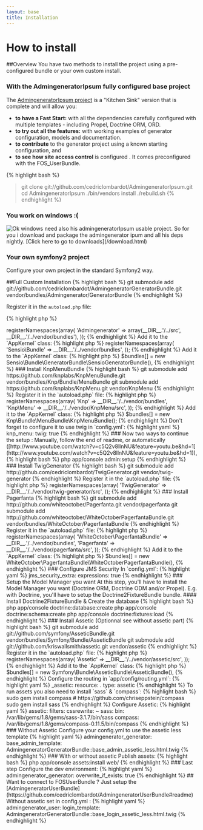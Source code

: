 ```yaml
---
layout: base
title: Installation
---
```


# How to install
##Overview
You have two methods to install the project using a pre-configured bundle or your own custom install.  

### With the AdmingeneratorIpsum fully configured base project ###
The [AdmingeneratorIpsum project](https://github.com/cedriclombardot/AdmingeneratorIpsum) is a  "Kitchen Sink" version that is complete and will allow you:

*  **to have a Fast Start:**  with  all the dependencies carefully configured with multiple templates - including Propel, Doctrine ORM, ORD.
*  **to try out all the features:** with working examples of generator configuration, models and documentation.
*  **to contribute** to the generator project using a known starting configuration, and 
*  **to see how  site access control** is configured . It comes preconfigured with the FOS_UserBundle.

{% highlight bash %}
> git clone git://github.com/cedriclombardot/AdmingeneratorIpsum.git
> cd AdmingeneratorIpsum
> ./bin/vendors install
> ./rebuild.sh
{% endhighlight %}

### You work on windows :( ###

<div style="float: left">

<img src="http://symfony2admingenerator.org/images/load.png" style="border:0" />
	
</div>
Ok windows need also his admingeneratorIpsum usable project. So for you i download and package the admingenerator ipum and all his deps nightly.
[Click here to go to downloads](/download.html)

<div style="clear: left"></div>

### Your own symfony2 project ###
Configure your own project in the standard Symfony2 way. 
 
##Full Custom Installation
{% highlight bash %}
git submodule add git://github.com/cedriclombardot/AdmingeneratorGeneratorBundle.git vendor/bundles/Admingenerator/GeneratorBundle
{% endhighlight %}

Register it in the `autoload.php` file:

{% highlight php %}
<?php
// app/autoload.php

$loader->registerNamespaces(array(
    'Admingenerator'    => array(__DIR__.'/../src', __DIR__.'/../vendor/bundles'),
));
{% endhighlight %}

Add it to the `AppKernel` class:

{% highlight php %}
<?php
// app/AppKernel.php

public function registerBundles()
{
    $bundles = array(
        // ...
        
        // Admin Generator
        new Admingenerator\GeneratorBundle\AdmingeneratorGeneratorBundle(),
    );
    
    // ...
}
{% endhighlight %}

### Install SensioGeneratorBundle (if you're not on a symfony-standard)

{% highlight bash %}
git submodule add git://github.com/sensio/SensioGeneratorBundle.git vendor/bundles/Sensio/Bundle/GeneratorBundle
{% endhighlight %}

Register it in the `autoload.php` file:

{% highlight php %}
<?php
// app/autoload.php

$loader->registerNamespaces(array(
    'Sensio\Bundle'     => __DIR__.'/../vendor/bundles',
));
{% endhighlight %}

Add it to the `AppKernel` class:

{% highlight php %}
$bundles[] = new Sensio\Bundle\GeneratorBundle\SensioGeneratorBundle(),
{% endhighlight %}


### Install KnpMenuBundle 

{% highlight bash %}
git submodule add https://github.com/knplabs/KnpMenuBundle.git vendor/bundles/Knp/Bundle/MenuBundle
git submodule add https://github.com/knplabs/KnpMenu.git vendor/KnpMenu
{% endhighlight %}

Register it in the `autoload.php` file:

{% highlight php %}
<?php
// app/autoload.php

$loader->registerNamespaces(array(
    'Knp'       => __DIR__.'/../vendor/bundles',
    'Knp\Menu'  => __DIR__.'/../vendor/KnpMenu/src',
));
{% endhighlight %}

Add it to the `AppKernel` class:

{% highlight php %}
$bundles[] = new Knp\Bundle\MenuBundle\KnpMenuBundle();
{% endhighlight %} 

Don't forget to configure it to use twig in `config.yml`:

{% highlight yaml %}
knp_menu:
    twig: true
{% endhighlight %}

### Now two ways to continue the setup :

Manually, follow the end of readme, or automatically ([http://www.youtube.com/watch?v=c5Q2v8llnNU&feature=youtu.be&hd=1](http://www.youtube.com/watch?v=c5Q2v8llnNU&feature=youtu.be&hd=1)), 

{% highlight bash %}
php app/console admin:setup
{% endhighlight %}

### Install TwigGenerator

{% highlight bash %}
git submodule add http://github.com/cedriclombardot/TwigGenerator.git vendor/twig-generator
{% endhighlight %}

Register it in the `autoload.php` file:

{% highlight php %}
<?php
// app/autoload.php

$loader->registerNamespaces(array(
    'TwigGenerator'         => __DIR__.'/../vendor/twig-generator/src',
));
{% endhighlight %}

### Install Pagerfanta 

{% highlight bash %}
git submodule add http://github.com/whiteoctober/Pagerfanta.git vendor/pagerfanta
git submodule add http://github.com/whiteoctober/WhiteOctoberPagerfantaBundle.git vendor/bundles/WhiteOctober/PagerfantaBundle
{% endhighlight %}

Register it in the `autoload.php` file:

{% highlight php %}
<?php
// app/autoload.php

$loader->registerNamespaces(array(
    'WhiteOctober\PagerfantaBundle' => __DIR__.'/../vendor/bundles',
    'Pagerfanta'                    => __DIR__.'/../vendor/pagerfanta/src',
));
{% endhighlight %}

Add it to the `AppKernel` class:

{% highlight php %}
$bundles[] = new WhiteOctober\PagerfantaBundle\WhiteOctoberPagerfantaBundle(),
{% endhighlight %} 

### Configure JMS Security

In `config.yml`:

{% highlight yaml %}
jms_security_extra:
     expressions: true
{% endhighlight %}

### Setup the Model Manager you want

At this step, you'll have to install the Model Manager you want (Doctrine ORM, Doctrine ODM and/or Propel).
E.g. with Doctrine, you'll have to setup the Doctrine2FixtureBundle bundle.

#### Install Doctrine2FixtureBundle & Create the database

{% highlight bash %}
php app/console doctrine:database:create
php app/console doctrine:schema:create
php app/console doctrine:fixtures:load  
{% endhighlight %}

### Install Assetic (Optionnal see without assetic part)

{% highlight bash %}
git submodule add git://github.com/symfony/AsseticBundle.git vendor/bundles/Symfony/Bundle/AsseticBundle
git submodule add git://github.com/kriswallsmith/assetic.git vendor/assetic
{% endhighlight %}

Register it in the `autoload.php` file:

{% highlight php %}
<?php
// app/autoload.php

$loader->registerNamespaces(array(
    'Assetic'           => __DIR__.'/../vendor/assetic/src',
));
{% endhighlight %}

Add it to the `AppKernel` class:

{% highlight php %}
$bundles[] = new Symfony\Bundle\AsseticBundle\AsseticBundle(),
{% endhighlight %}

Configure the routing in `app/config/routing.yml`:

{% highlight yaml %}
_assetic:
    resource: .
    type: assetic
{% endhighlight %}

To run assets you also need to install `sass` & `compass`:

{% highlight bash %}
sudo gem install compass # https://github.com/chriseppstein/compass
sudo gem install sass
{% endhighlight %}

Configure Assetic:

{% highlight yaml %}
assetic:
    filters:
        cssrewrite: ~
        sass: 
            bin: /var/lib/gems/1.8/gems/sass-3.1.7/bin/sass
            compass: /var/lib/gems/1.8/gems/compass-0.11.5/bin/compass
{% endhighlight %}


### Without Assetic

Configure your config.yml to use the assetic less template

{% highlight yaml %}
admingenerator_generator:
    base_admin_template: AdmingeneratorGeneratorBundle::base_admin_assetic_less.html.twig
{% endhighlight %}

### With or without assetic 

Publish assets:

{% highlight bash %}
php app/console assets:install web/
{% endhighlight %}

### Last step

Configure the dev environment:

{% highlight yaml %}
admingenerator_generator:
    overwrite_if_exists: true
{% endhighlight %}

## Want to connect to FOSUserBundle ?

Just setup the [AdmingeneratorUserBundle](https://github.com/cedriclombardot/AdmingeneratorUserBundle#readme)

Without assetic set in config.yml :

{% highlight yaml %}
admingenerator_user:
     login_template: AdmingeneratorGeneratorBundle::base_login_assetic_less.html.twig
{% endhighlight %}

